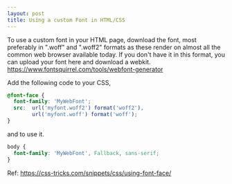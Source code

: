 ```yaml
---
layout: post
title: Using a custom Font in HTML/CSS
---
```


To use a custom font in your HTML page, download the font, most preferably in ".woff" and ".woff2" formats as these render on almost 
all the common web browser available today. If you don't have it in this format, you can upload your font here and download a webkit.  
https://www.fontsquirrel.com/tools/webfont-generator

Add the following code to your CSS,
```css
@font-face {
  font-family: 'MyWebFont';
  src:  url('myfont.woff2') format('woff2'),
        url('myfont.woff') format('woff');
}
```

and to use it.
```css
body {
  font-family: 'MyWebFont', Fallback, sans-serif;
}
```
Ref: https://css-tricks.com/snippets/css/using-font-face/

